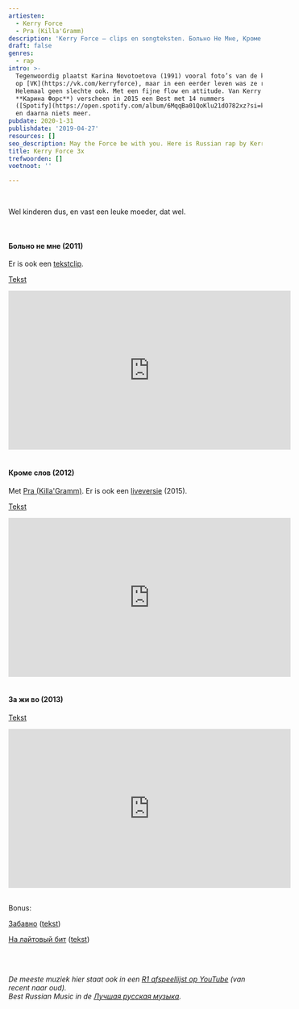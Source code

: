 ```yaml
---
artiesten:
  - Kerry Force
  - Pra (Killa'Gramm)
description: 'Kerry Force – clips en songteksten. Больно Не Мне, Кроме слов, За Жи Во.'
draft: false
genres:
  - rap
intro: >-
  Tegenwoordig plaatst Karina Novotoetova (1991) vooral foto’s van de kinderen
  op [VK](https://vk.com/kerryforce), maar in een eerder leven was ze rapper.
  Helemaal geen slechte ook. Met een fijne flow en attitude. Van Kerry Force (of
  **Карина Форс**) verscheen in 2015 een Best met 14 nummers
  ([Spotify](https://open.spotify.com/album/6MqqBa01QoKlu21dO782xz?si=kJYy-7wVTvi0zj2ZahYq2g))
  en daarna niets meer.
pubdate: 2020-1-31
publishdate: '2019-04-27'
resources: []
seo_description: May the Force be with you. Here is Russian rap by Kerry Force (1991).
title: Kerry Force 3x
trefwoorden: []
voetnoot: ''

---
```


 <br/>

Wel kinderen dus, en vast een leuke moeder, dat wel.

<br/>



#### Больно не мне (2011)

Er is ook een [tekstclip](https://www.youtube.com/watch?v=axHgRMR2xHg).

[Tekst](https://unotices.com/page-text.php?id=813)

<iframe width="560" height="315"
src="https://www.youtube.com/embed/LzTO0av-2SI"
frameborder="0" allow="accelerometer; autoplay; encrypted-media;
gyroscope; picture-in-picture" allowfullscreen></iframe>

 <br/>

 <br/>

#### Кроме слов (2012)

Met [Pra (Killa'Gramm)](https://www.youtube.com/channel/UC91iNLv5jZpnZ7UeUPuZC-Q). Er is ook een [liveversie](https://youtu.be/3MxdFl2i2uQ) (2015).

[Tekst](https://rap-text.ru/pra_killa_gramm/10636-pra-killagramm-feat-kerry-force-krome-slov-tekst-pesni.html)

<iframe width="560" height="315" src="https://www.youtube.com/embed/yKk5I1tnAA0" frameborder="0" allow="accelerometer; autoplay; encrypted-media; gyroscope; picture-in-picture" allowfullscreen></iframe>

 <br/>

 <br/>


#### За жи во (2013)

[Tekst](https://tekstovoi.ru/text/659059802_32941135p023561427_text_pesni_za_zhi_vo_2013.html)

<iframe width="560"
height="315"
src="https://www.youtube.com/embed/KC9f4zT6fgQ"
frameborder="0" allow="accelerometer; autoplay; encrypted-media;
gyroscope; picture-in-picture" allowfullscreen></iframe>

 <br/>

 <br/>


Bonus:

[Забавно](https://www.youtube.com/watch?v=9SNzdts6Yfg) ([tekst](https://unotices.com/page-text.php?id=115998))

[На лайтовый бит](https://youtu.be/KGNlxBftoDw) ([tekst](https://7lafa.com/pagelyrics.php?id=811))

 <br/>

 <br/>


*De meeste muziek hier staat ook in een [R1 afspeellijst op YouTube](https://www.youtube.com/playlist?list=PLeE-zqOrSLhxfIpK2vuUJNCKSzyVBi0yM) (van recent naar oud).* <br/>
*Best Russian Music in de [Лучшая русская музыка](https://www.youtube.com/playlist?list=PLeE-zqOrSLhxTFYDvlwUu4hYby9DojwoD).*


